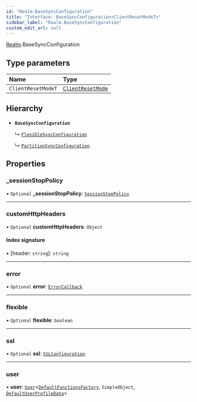 ```yaml
---
id: "Realm.BaseSyncConfiguration"
title: "Interface: BaseSyncConfiguration<ClientResetModeT>"
sidebar_label: "Realm.BaseSyncConfiguration"
custom_edit_url: null
---
```


[Realm](../namespaces/Realm).BaseSyncConfiguration

## Type parameters

| Name | Type |
| :------ | :------ |
| `ClientResetModeT` | [`ClientResetMode`](../enums/Realm.ClientResetMode) |

## Hierarchy

- **`BaseSyncConfiguration`**

  ↳ [`FlexibleSyncConfiguration`](Realm.FlexibleSyncConfiguration)

  ↳ [`PartitionSyncConfiguration`](Realm.PartitionSyncConfiguration)

## Properties

### \_sessionStopPolicy

• `Optional` **\_sessionStopPolicy**: [`SessionStopPolicy`](../enums/Realm.SessionStopPolicy)

___

### customHttpHeaders

• `Optional` **customHttpHeaders**: `Object`

#### Index signature

▪ [header: `string`]: `string`

___

### error

• `Optional` **error**: [`ErrorCallback`](../namespaces/Realm#errorcallback)

___

### flexible

• `Optional` **flexible**: `boolean`

___

### ssl

• `Optional` **ssl**: [`SSLConfiguration`](Realm.SSLConfiguration)

___

### user

• **user**: [`User`](../classes/Realm.User)<[`DefaultFunctionsFactory`](Realm.DefaultFunctionsFactory), `SimpleObject`, [`DefaultUserProfileData`](../namespaces/Realm#defaultuserprofiledata)\>
